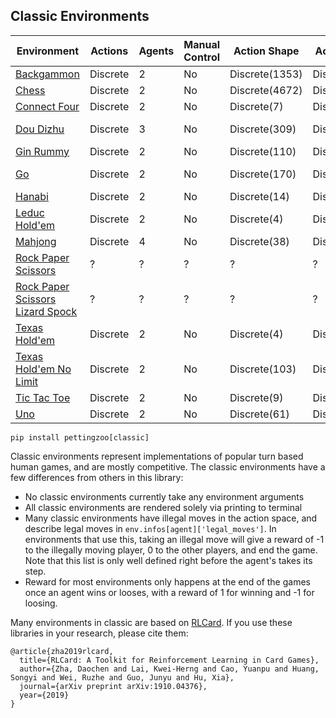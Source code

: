 ## Classic Environments

| Environment                                                | Actions  | Agents | Manual Control | Action Shape           | Action Values           | Observation Shape | Observation Values | Num States    |
|------------------------------------------------------------|----------|--------|----------------|------------------------|-------------------------|-------------------|--------------------|---------------|
| [Backgammon](backgammon)                        | Discrete | 2      | No             | Discrete(1353) | Discrete(1353) | (198,)            | [0, 7.5]           | 10^26         |
| [Chess](chess)                                  | Discrete | 2      | No             | Discrete(4672)         | Discrete(4672)          | (8,8,20)          | [0, 1]             | ?             |
| [Connect Four](connect_four)                    | Discrete | 2      | No             | Discrete(7)            | Discrete(7)             | (6, 7, 2)         | [0, 1]             | ?             |
| [Dou Dizhu](dou_dizhu)                          | Discrete | 3      | No             | Discrete(309)          | Discrete(309)           | (6, 5, 15)        | [0, 1]             | 10^53 - 10^83 |
| [Gin Rummy](gin_rummy)                          | Discrete | 2      | No             | Discrete(110)          | Discrete(110)           | (5, 52)           | [0, 1]             | 10^52         |
| [Go](go)                         | Discrete | 2      | No             | Discrete(170)        | Discrete(170)         | (170, 170, 3)         | [0, 1]             | 3^(13^2)~4.3 * 10^80       |
| [Hanabi](hanabi)                                | Discrete | 2      | No             | Discrete(14)           | Discrete(14)            | (373,)            | [0, 1]             | ?             |
| [Leduc Hold'em](leduc_holdem)                   | Discrete | 2      | No             | Discrete(4)            | Discrete(4)             | (36,)             | [0, 1]             | 10^2          |
| [Mahjong](mahjong)                              | Discrete | 4      | No             | Discrete(38)           | Discrete(38)            | (6, 34, 4)        | [0, 1]             | 10^121        |
| [Rock Paper Scissors](rps)                      | ?        | ?      | ?              | ?                      | ?                       | ?                 | ?                  | ?             |
| [Rock Paper Scissors Lizard Spock](rpsls)       | ?        | ?      | ?              | ?                      | ?                       | ?                 | ?                  | ?             |
| [Texas Hold'em](texas_holdem)                   | Discrete | 2      | No             | Discrete(4)            | Discrete(4)             | (72,)             | [0, 1]             | 10^14         |
| [Texas Hold'em No Limit](texas_holdem_no_limit) | Discrete | 2      | No             | Discrete(103)          | Discrete(103)           | (54,)             | [0, 100]           | 10^162        |
| [Tic Tac Toe](tictactoe)                        | Discrete | 2      | No             | Discrete(9)            | Discrete(9)             | (3, 3, 2)         | [0, 1]             | ?             |
| [Uno](uno)                                      | Discrete | 2      | No             | Discrete(61)           | Discrete(61)            | (7, 4, 15)        | [0, 1]             | 10^163        |


`pip install pettingzoo[classic]`

Classic environments represent implementations of popular turn based human games, and are mostly competitive. The classic environments have a few differences from others in this library:

* No classic environments currently take any environment arguments
* All classic environments are rendered solely via printing to terminal
* Many classic environments have illegal moves in the action space, and describe legal moves in  `env.infos[agent]['legal_moves']`. In environments that use this, taking an illegal move will give a reward of -1 to the illegally moving player, 0 to the other players, and end the game. Note that this list is only well defined right before the agent's takes its step.
* Reward for most environments only happens at the end of the games once an agent wins or looses, with a reward of 1 for winning and -1 for loosing.

Many environments in classic are based on [RLCard](https://github.com/datamllab/rlcard). If you use these libraries in your research, please cite them:

```
@article{zha2019rlcard,
  title={RLCard: A Toolkit for Reinforcement Learning in Card Games},
  author={Zha, Daochen and Lai, Kwei-Herng and Cao, Yuanpu and Huang, Songyi and Wei, Ruzhe and Guo, Junyu and Hu, Xia},
  journal={arXiv preprint arXiv:1910.04376},
  year={2019}
}
```
